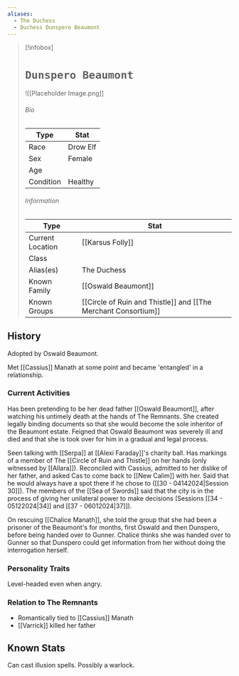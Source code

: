 ```yaml
---
aliases:
  - The Duchess
  - Duchess Dunspero Beaumont
---
```




> [!infobox]
> # `Dunspero Beaumont` 
> ![[Placeholder Image.png]]
> ###### Bio
> Type |  Stat |
> ---|---|
> Race | Drow Elf | 
> Sex | Female | 
> Age |  |
> Condition | Healthy |
> ######  Information
> Type |  Stat |
> ---|---|
> Current Location | [[Karsus Folly]] |
> Class |  |
> Alias(es) | The Duchess |
> Known Family | [[Oswald Beaumont]] |
> Known Groups | [[Circle of Ruin and Thistle]] and [[The Merchant Consortium]] |
 
## History
Adopted by Oswald Beaumont. 

Met [[Cassius]] Manath at some point and became 'entangled' in a relationship.

### Current Activities
Has been pretending to be her dead father [[Oswald Beaumont]], after watching his untimely death at the hands of The Remnants. She created legally binding documents so that she would become the sole inheritor of the Beaumont estate.  Feigned that Oswald Beaumont was severely ill and died and that she is took over for him in a gradual and legal process.

Seen talking with [[Serpa]] at [[Alexi Faraday]]'s charity ball. Has markings of a member of The [[Circle of Ruin and Thistle]] on her hands (only witnessed by [[Allara]]). Reconciled with Cassius, admitted to her dislike of her father, and asked Cas to come back to [[New Calim]] with her. Said that he would always have a spot there if he chose to ([[30 - 04142024|Session 30]]). The members of the [[Sea of Swords]] said that the city is in the process of giving her unilateral power to make decisions (Sessions [[34 - 05122024|34]] and [[37 - 06012024|37]]).

On rescuing [[Chalice Manath]], she told the group that she had been a prisoner of the Beaumont's for months, first Oswald and then Dunspero, before being handed over to Gunner. Chalice thinks she was handed over to Gunner so that Dunspero could get information from her without doing the interrogation herself.

### Personality Traits
Level-headed even when angry.

### Relation to The Remnants 
- Romantically tied to [[Cassius]] Manath 
- [[Varrick]] killed her father

## Known Stats
Can cast illusion spells. Possibly a warlock.